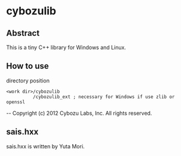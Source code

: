 cybozulib
=====

Abstract
-----
This is a tiny C++ library for Windows and Linux.


How to use
-----

directory position

    <work dir>/cybozulib
              /cybozulib_ext ; necessary for Windows if use zlib or openssl

--
Copyright (c) 2012 Cybozu Labs, Inc. All rights reserved.

sais.hxx
-----
sais.hxx is written by Yuta Mori.

